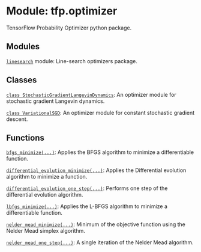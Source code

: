 <div itemscope itemtype="http://developers.google.com/ReferenceObject">
<meta itemprop="name" content="tfp.optimizer" />
<meta itemprop="path" content="Stable" />
</div>

# Module: tfp.optimizer

TensorFlow Probability Optimizer python package.

## Modules

[`linesearch`](../tfp/optimizer/linesearch.md) module: Line-search optimizers package.

## Classes

[`class StochasticGradientLangevinDynamics`](../tfp/optimizer/StochasticGradientLangevinDynamics.md): An optimizer module for stochastic gradient Langevin dynamics.

[`class VariationalSGD`](../tfp/optimizer/VariationalSGD.md): An optimizer module for constant stochastic gradient descent.

## Functions

[`bfgs_minimize(...)`](../tfp/optimizer/bfgs_minimize.md): Applies the BFGS algorithm to minimize a differentiable function.

[`differential_evolution_minimize(...)`](../tfp/optimizer/differential_evolution_minimize.md): Applies the Differential evolution algorithm to minimize a function.

[`differential_evolution_one_step(...)`](../tfp/optimizer/differential_evolution_one_step.md): Performs one step of the differential evolution algorithm.

[`lbfgs_minimize(...)`](../tfp/optimizer/lbfgs_minimize.md): Applies the L-BFGS algorithm to minimize a differentiable function.

[`nelder_mead_minimize(...)`](../tfp/optimizer/nelder_mead_minimize.md): Minimum of the objective function using the Nelder Mead simplex algorithm.

[`nelder_mead_one_step(...)`](../tfp/optimizer/nelder_mead_one_step.md): A single iteration of the Nelder Mead algorithm.

